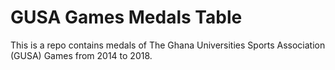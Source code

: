 # GUSA Games Medals Table 

This is a repo contains medals of The Ghana Universities Sports Association (GUSA) Games from 2014 to 2018.
